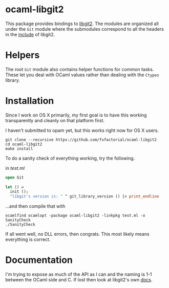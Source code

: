 # ocaml-libgit2

This package provides bindings to [libgit2](https://libgit2.github.com). The modules are organized
all under the `Git` module where the submodules correspond to all the
headers in the [include](https://github.com/libgit2/libgit2/tree/master/include/git2) of libgit2. 

# Helpers

The root `Git` module also contains helper functions for common
tasks. These let you deal with OCaml values rather than dealing with
the `Ctypes` library.

# Installation

Since I work on OS X primarily, my first goal is to have this working
transparently and cleanly on that platform first.

I haven't submitted to opam yet, but this works right now for OS X
users.

    git clone --recursive https://github.com/fxfactorial/ocaml-libgit2
    cd ocaml-libgit2
    make install

To do a sanity check of everything working, try the following.

in *test.ml*
```ocaml
open Git
    
let () =
  init ();
  "libgit's version is: " ^ git_library_version () |> print_endline
```
&#x2026;and then compile that with 

    ocamlfind ocamlopt -package ocaml-libgit2 -linkpkg test.ml -o SanityCheck
    ./SanityCheck

If all went well, no DLL errors, then congrats. This most likely means
everything is correct. 

# Documentation

I'm trying to expose as much of the API as I can and the naming is 1-1
between the OCaml side and C. If lost then look at libgit2's own
[docs](https://libgit2.github.com/libgit2/#HEAD).
